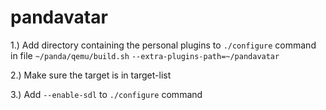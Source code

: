 ﻿# pandavatar

1.) Add directory containing the personal plugins to `./configure` command in file `~/panda/qemu/build.sh`
    `--extra-plugins-path=~/pandavatar`

2.) Make sure the target is in target-list

3.) Add `--enable-sdl` to `./configure` command
